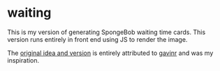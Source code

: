 # waiting

This is my version of generating SpongeBob waiting time cards. This version runs entirely in front end using JS to render the image.

The [original idea and version](https://gavinr.com/spongebob-time-cards-generator-hours-later/) is entirely attributed to [gavinr](https://github.com/gavinr) and was my inspiration.
